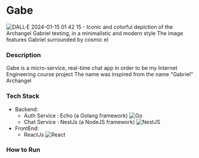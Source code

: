 # Gabe
![DALL·E 2024-01-15 01 42 15 - Iconic and colorful depiction of the Archangel Gabriel texting, in a minimalistic and modern style  The image features Gabriel surrounded by cosmic el](https://github.com/mr-amirfazel/Gabe/assets/78591315/e018608f-6f0e-44f7-a470-1d1bc89358f5)

### Description
  Gabe is a micro-service,  real-time chat app in order to be my Internet Engineering course project
  The name was inspired from the name "Gabriel" Archangel
### Tech Stack
  - Backend:
      - Auth Service : Echo (a Golang framework) ![Go](https://img.shields.io/badge/go-%2300ADD8.svg?style=for-the-badge&logo=go&logoColor=white)
      - Chat Service : NestJs (a NodeJS framework) ![NestJS](https://img.shields.io/badge/nestjs-%23E0234E.svg?style=for-the-badge&logo=nestjs&logoColor=white)
  - FrontEnd:
    - ReactJs 	![React](https://img.shields.io/badge/react-%2320232a.svg?style=for-the-badge&logo=react&logoColor=%2361DAFB)
### How to Run

